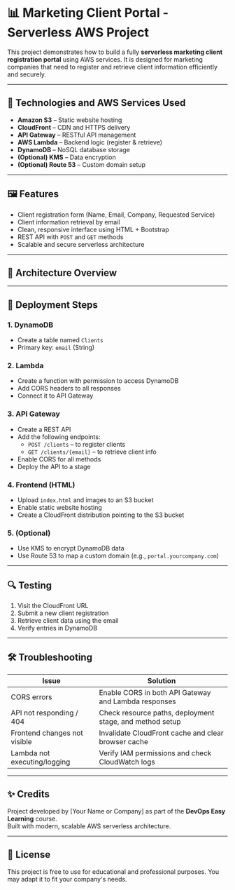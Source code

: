 # 📊 Marketing Client Portal - Serverless AWS Project

This project demonstrates how to build a fully **serverless marketing client registration portal** using AWS services. It is designed for marketing companies that need to register and retrieve client information efficiently and securely.

---

## 🧰 Technologies and AWS Services Used

- **Amazon S3** – Static website hosting
- **CloudFront** – CDN and HTTPS delivery
- **API Gateway** – RESTful API management
- **AWS Lambda** – Backend logic (register & retrieve)
- **DynamoDB** – NoSQL database storage
- **(Optional) KMS** – Data encryption
- **(Optional) Route 53** – Custom domain setup

---

## 🖼️ Features

- Client registration form (Name, Email, Company, Requested Service)
- Client information retrieval by email
- Clean, responsive interface using HTML + Bootstrap
- REST API with `POST` and `GET` methods
- Scalable and secure serverless architecture

---

## 🧱 Architecture Overview


---

## 🚀 Deployment Steps

### 1. DynamoDB
- Create a table named `Clients`
- Primary key: `email` (String)

### 2. Lambda
- Create a function with permission to access DynamoDB
- Add CORS headers to all responses
- Connect it to API Gateway

### 3. API Gateway
- Create a REST API
- Add the following endpoints:
  - `POST /clients` – to register clients
  - `GET /clients/{email}` – to retrieve client info
- Enable CORS for all methods
- Deploy the API to a stage

### 4. Frontend (HTML)
- Upload `index.html` and images to an S3 bucket
- Enable static website hosting
- Create a CloudFront distribution pointing to the S3 bucket

### 5. (Optional)
- Use KMS to encrypt DynamoDB data
- Use Route 53 to map a custom domain (e.g., `portal.yourcompany.com`)

---

## 🔍 Testing

1. Visit the CloudFront URL
2. Submit a new client registration
3. Retrieve client data using the email
4. Verify entries in DynamoDB

---

## 🛠️ Troubleshooting

| Issue                          | Solution                                                   |
|-------------------------------|------------------------------------------------------------|
| CORS errors                   | Enable CORS in both API Gateway and Lambda responses       |
| API not responding / 404      | Check resource paths, deployment stage, and method setup   |
| Frontend changes not visible  | Invalidate CloudFront cache and clear browser cache        |
| Lambda not executing/logging  | Verify IAM permissions and check CloudWatch logs           |

---

## ✨ Credits

Project developed by [Your Name or Company] as part of the **DevOps Easy Learning** course.  
Built with modern, scalable AWS serverless architecture.

---

## 📄 License

This project is free to use for educational and professional purposes. You may adapt it to fit your company's needs.
